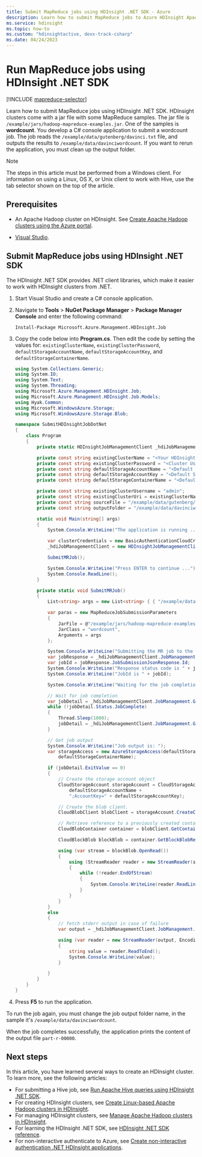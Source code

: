 ```yaml
---
title: Submit MapReduce jobs using HDInsight .NET SDK - Azure 
description: Learn how to submit MapReduce jobs to Azure HDInsight Apache Hadoop using HDInsight .NET SDK.
ms.service: hdinsight
ms.topic: how-to
ms.custom: "hdinsightactive, devx-track-csharp"
ms.date: 04/24/2023
---
```


# Run MapReduce jobs using HDInsight .NET SDK

[!INCLUDE [mapreduce-selector](../includes/hdinsight-selector-use-mapreduce.md)]

Learn how to submit MapReduce jobs using HDInsight .NET SDK. HDInsight clusters come with a jar file with some MapReduce samples. The jar file is `/example/jars/hadoop-mapreduce-examples.jar`.  One of the samples is **wordcount**. You develop a C# console application to submit a wordcount job.  The job reads the `/example/data/gutenberg/davinci.txt` file, and outputs the results to `/example/data/davinciwordcount`.  If you want to rerun the application, you must clean up the output folder.

> [!NOTE]  
> The steps in this article must be performed from a Windows client. For information on using a Linux, OS X, or Unix client to work with Hive, use the tab selector shown on the top of the article.

## Prerequisites

* An Apache Hadoop cluster on HDInsight. See [Create Apache Hadoop clusters using the Azure portal](../hdinsight-hadoop-create-linux-clusters-portal.md).

* [Visual Studio](https://visualstudio.microsoft.com/vs/community/).

## Submit MapReduce jobs using HDInsight .NET SDK

The HDInsight .NET SDK provides .NET client libraries, which make it easier to work with HDInsight clusters from .NET.

1. Start Visual Studio and create a C# console application.

1. Navigate to **Tools** > **NuGet Package Manager** > **Package Manager Console** and enter the following command:

    ```   
    Install-Package Microsoft.Azure.Management.HDInsight.Job
    ```

1. Copy the code below into **Program.cs**. Then edit the code by setting the values for: `existingClusterName`, `existingClusterPassword`, `defaultStorageAccountName`, `defaultStorageAccountKey`, and `defaultStorageContainerName`.

    ```csharp
    using System.Collections.Generic;
    using System.IO;
    using System.Text;
    using System.Threading;
    using Microsoft.Azure.Management.HDInsight.Job;
    using Microsoft.Azure.Management.HDInsight.Job.Models;
    using Hyak.Common;
    using Microsoft.WindowsAzure.Storage;
    using Microsoft.WindowsAzure.Storage.Blob;
    
    namespace SubmitHDInsightJobDotNet
    {
        class Program
        {
            private static HDInsightJobManagementClient _hdiJobManagementClient;
    
            private const string existingClusterName = "<Your HDInsight Cluster Name>";
            private const string existingClusterPassword = "<Cluster User Password>";
            private const string defaultStorageAccountName = "<Default Storage Account Name>"; 
            private const string defaultStorageAccountKey = "<Default Storage Account Key>";
            private const string defaultStorageContainerName = "<Default Blob Container Name>";
    
            private const string existingClusterUsername = "admin";
            private const string existingClusterUri = existingClusterName + ".azurehdinsight.net";
            private const string sourceFile = "/example/data/gutenberg/davinci.txt";
            private const string outputFolder = "/example/data/davinciwordcount";
    
            static void Main(string[] args)
            {
                System.Console.WriteLine("The application is running ...");
    
                var clusterCredentials = new BasicAuthenticationCloudCredentials { Username = existingClusterUsername, Password = existingClusterPassword };
                _hdiJobManagementClient = new HDInsightJobManagementClient(existingClusterUri, clusterCredentials);
    
                SubmitMRJob();
    
                System.Console.WriteLine("Press ENTER to continue ...");
                System.Console.ReadLine();
            }
    
            private static void SubmitMRJob()
            {
                List<string> args = new List<string> { { "/example/data/gutenberg/davinci.txt" }, { "/example/data/davinciwordcount" } };
    
                var paras = new MapReduceJobSubmissionParameters
                {
                    JarFile = @"/example/jars/hadoop-mapreduce-examples.jar",
                    JarClass = "wordcount",
                    Arguments = args
                };
    
                System.Console.WriteLine("Submitting the MR job to the cluster...");
                var jobResponse = _hdiJobManagementClient.JobManagement.SubmitMapReduceJob(paras);
                var jobId = jobResponse.JobSubmissionJsonResponse.Id;
                System.Console.WriteLine("Response status code is " + jobResponse.StatusCode);
                System.Console.WriteLine("JobId is " + jobId);
    
                System.Console.WriteLine("Waiting for the job completion ...");
    
                // Wait for job completion
                var jobDetail = _hdiJobManagementClient.JobManagement.GetJob(jobId).JobDetail;
                while (!jobDetail.Status.JobComplete)
                {
                    Thread.Sleep(1000);
                    jobDetail = _hdiJobManagementClient.JobManagement.GetJob(jobId).JobDetail;
                }
    
                // Get job output
                System.Console.WriteLine("Job output is: ");
                var storageAccess = new AzureStorageAccess(defaultStorageAccountName, defaultStorageAccountKey,
                    defaultStorageContainerName);
    
                if (jobDetail.ExitValue == 0)
                {
                    // Create the storage account object
                    CloudStorageAccount storageAccount = CloudStorageAccount.Parse("DefaultEndpointsProtocol=https;AccountName=" +
                        defaultStorageAccountName +
                        ";AccountKey=" + defaultStorageAccountKey);
    
                    // Create the blob client.
                    CloudBlobClient blobClient = storageAccount.CreateCloudBlobClient();
    
                    // Retrieve reference to a previously created container.
                    CloudBlobContainer container = blobClient.GetContainerReference(defaultStorageContainerName);
    
                    CloudBlockBlob blockBlob = container.GetBlockBlobReference(outputFolder.Substring(1) + "/part-r-00000");
    
                    using (var stream = blockBlob.OpenRead())
                    {
                        using (StreamReader reader = new StreamReader(stream))
                        {
                            while (!reader.EndOfStream)
                            {
                                System.Console.WriteLine(reader.ReadLine());
                            }
                        }
                    }
                }
                else
                {
                    // fetch stderr output in case of failure
                    var output = _hdiJobManagementClient.JobManagement.GetJobErrorLogs(jobId, storageAccess);
    
                    using (var reader = new StreamReader(output, Encoding.UTF8))
                    {
                        string value = reader.ReadToEnd();
                        System.Console.WriteLine(value);
                    }
    
                }
            }
        }
    }

    ```

1. Press **F5** to run the application.

To run the job again, you must change the job output folder name, in the sample it's `/example/data/davinciwordcount`.

When the job completes successfully, the application prints the content of the output file `part-r-00000`.

## Next steps

In this article, you have learned several ways to create an HDInsight cluster. To learn more, see the following articles:

* For submitting a Hive job, see [Run Apache Hive queries using HDInsight .NET SDK](apache-hadoop-use-hive-dotnet-sdk.md).
* For creating HDInsight clusters, see [Create Linux-based Apache Hadoop clusters in HDInsight](../hdinsight-hadoop-provision-linux-clusters.md).
* For managing HDInsight clusters, see [Manage Apache Hadoop clusters in HDInsight](../hdinsight-administer-use-portal-linux.md).
* For learning the HDInsight .NET SDK, see [HDInsight .NET SDK reference](/dotnet/api/overview/azure/hdinsight).
* For non-interactive authenticate to Azure, see [Create non-interactive authentication .NET HDInsight applications](../hdinsight-create-non-interactive-authentication-dotnet-applications.md).
